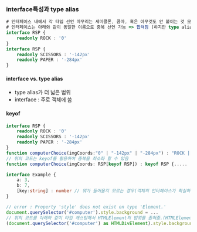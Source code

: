 ### interface특성과 type alias

```typescript
# 인터페이스 내에서 각 타입 선언 마무리는 세미콜론, 콤마, 혹은 아무것도 안 붙이는 것 모두 가능
# 인터페이스는 아래와 같이 동일한 이름으로 중복 선언 가능 => 합쳐짐 (하지만 type alias의 경우 나눠서 쓸 수 없음. 즉 중복 선언 불가=>하나로 써줘야 함)
interface RSP {
    readonly ROCK : '0'
}
interface RSP {
    readonly SCISSORS : '-142px'
    readonly PAPER : '-284px'
}
```

#### interface vs. type alias

* type alias가 더 넓은 범위
* interface : 주로 객체에 씀

#### keyof

```typescript
interface RSP {
    readonly ROCK : '0'
    readonly SCISSORS : '-142px'
    readonly PAPER : '-284px'    
}
function computerChoice(imgCoords:"0" | "-142px" | "-284px") : "ROCK | SCISSORS | PAPER" {.....   }
// 위의 코드는 keyof를 활용하여 중복을 최소화 할 수 있음
function computerChoice(imgCoords: RSP[keyof RSP]) : keyof RSP {.....   }
```

```typescript
interface Example {
    a: 3,
    b: 7,
    [key:string] : number // 뭐가 들어올지 모르는 경우(객체의 인터페이스가 확실하지 않을 때 여유를 두는 방법 => 하지만 엄격한 방법이 아니기 때문에 불가피한 상황이 아닌 경우에는 지양해서 사용)
}
```

```typescript
// error : Property 'style' does not exist on type 'Element.'
document.querySelector('#computer').style.background = ...
// 위의 코드를 아래와 같이 타입 캐스팅해서 HTMLElement의 범위를 좁혀줌.(HTMLElement에는 style 프로퍼티가 없지만 HTMLDivElement에는 style프로퍼티가 정의되어 있음)
(document.querySelector('#computer') as HTMLDivElement).style.background = ...
```